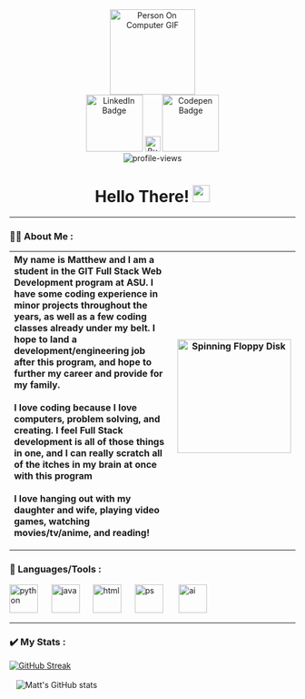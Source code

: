 <div id="header" align="center">
<img src="https://i.gifer.com/3IsP.gif" alt="Person On Computer GIF" width="150px"/>
    <div id="badges">
    <a href="https://www.linkedin.com/in/matthewjea/" target="_blank">
      <img src="https://custom-icon-badges.demolab.com/badge/LinkedIn-0A66C2?logo=linkedin-white&logoColor=fff)" alt="LinkedIn Badge" width="100"></a>
    <a href="https://www.buymeacoffee.com/astroactual" target="_blank">
        <img src="https://img.shields.io/badge/Buy%20Me%20a%20Coffee-ffdd00?&logo=buy-me-a-coffee&logoColor=black" alt="Buy Me A Coffee" height="27" ></a>
    <a href="https://codepen.io/astroactual" target="_blank">
        <img src="https://img.shields.io/badge/CodePen-white?&logo=codepen&logoColor=black" alt="Codepen Badge" width="100" ></a>
  </div>
  <img src="https://komarev.com/ghpvc/?username=dcroci&style=flat-square&color=blue" alt="profile-views"/>
  <h1>
  Hello There!
  <img src="https://media.giphy.com/media/hvRJCLFzcasrR4ia7z/giphy.gif" alt="waving hand" width="30px"/>
</h1>
</div>


---


### 👨‍💻 About Me : 

| My name is Matthew and I am a student in the GIT Full Stack Web Development program at ASU. I have some coding experience in minor projects throughout the years, as well as a few coding classes already under my belt. I hope to land a development/engineering job after this program, and hope to further my career and provide for my family.  <br> <br> I love coding because I love computers, problem solving, and creating. I feel Full Stack development is all of those things in one, and I can really scratch all of the itches in my brain at once with this program  <br> <br> I love hanging out with my daughter and wife, playing video games, watching movies/tv/anime, and reading! | <img src="https://i.gifer.com/7sZH.gif" alt="Spinning Floppy Disk" width="200"/> |  
|:-------|-----|

---

### 🧰 Languages/Tools : 

<div>
  <img src="https://cdn.jsdelivr.net/gh/devicons/devicon@latest/icons/python/python-original.svg"  title="python" alt="python" width="50" height="50"/>&nbsp;&nbsp;&nbsp;&nbsp;&nbsp;
  <img src="https://cdn.jsdelivr.net/gh/devicons/devicon@latest/icons/java/java-original.svg" title="Java" alt="java" width="50" height="50"/>&nbsp;&nbsp;&nbsp;&nbsp;&nbsp;
  <img src="https://cdn.jsdelivr.net/gh/devicons/devicon@latest/icons/html5/html5-original.svg" title="html" alt="html" width="50" height="50"/>&nbsp;&nbsp;&nbsp;&nbsp;&nbsp;
  <img src="https://cdn.jsdelivr.net/gh/devicons/devicon@latest/icons/photoshop/photoshop-original.svg" title="Photoshop" alt="ps" width="50" height="50"/>&nbsp;&nbsp;&nbsp;&nbsp;&nbsp;&nbsp;
  <img src="https://cdn.jsdelivr.net/gh/devicons/devicon@latest/icons/illustrator/illustrator-plain.svg" title="illustrator" alt="ai" width="50" height="50"/>&nbsp;&nbsp;&nbsp;&nbsp;&nbsp;
</div>


---
### ✔️ My Stats :
[![GitHub Streak](http://github-readme-streak-stats.herokuapp.com?user=astroactual&theme=dracula&date_format=M%20j%5B%2C%20Y%5D&mode=weekly)](https://git.io/streak-stats)
<br><br>&nbsp;&nbsp;
![Matt's GitHub stats](https://github-readme-stats.vercel.app/api?username=astroactual&theme=dracula&show_icons=true)


